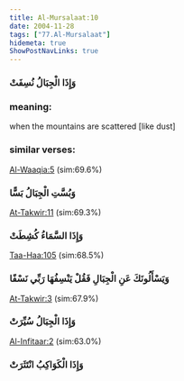 ```yaml
---
title: Al-Mursalaat:10
date: 2004-11-28
tags: ["77.Al-Mursalaat"]
hidemeta: true 
ShowPostNavLinks: true 
---
```

### وَإِذَا الْجِبَالُ نُسِفَتْ
### meaning: 
when the mountains are scattered [like dust]
### similar verses: 

[Al-Waaqia:5](/56/5) (sim:69.6%)

### وَبُسَّتِ الْجِبَالُ بَسًّا

[At-Takwir:11](/81/11) (sim:69.3%)

### وَإِذَا السَّمَاءُ كُشِطَتْ

[Taa-Haa:105](/20/105) (sim:68.5%)

### وَيَسْأَلُونَكَ عَنِ الْجِبَالِ فَقُلْ يَنْسِفُهَا رَبِّي نَسْفًا

[At-Takwir:3](/81/3) (sim:67.9%)

### وَإِذَا الْجِبَالُ سُيِّرَتْ

[Al-Infitaar:2](/82/2) (sim:63.0%)

### وَإِذَا الْكَوَاكِبُ انْتَثَرَتْ
